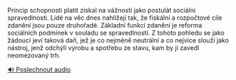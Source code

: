 
Princip schopnosti platit získal na vážnosti jako postulát sociální spravedlnosti. Lidé na věc dnes nahlížejí tak, že fiskální a rozpočtové cíle zdanění jsou pouze druhořadé. Základní funkcí zdanění je reforma sociálních podmínek v souladu se spravedlností. Z tohoto pohledu se jako žádoucí jeví taková daň, jež je co nejméně neutrální a co nejvíce slouží jako nástroj, jenž odchýlí výrobu a spotřebu ze stavu, kam by ji zavedl neomezovaný trh.

[🔊 Poslechnout audio](/data/7-paragraphs/audio/chapter_146/para_012-Princip-schopnosti-platit-zskal-na-vnosti-jako.mp3)
